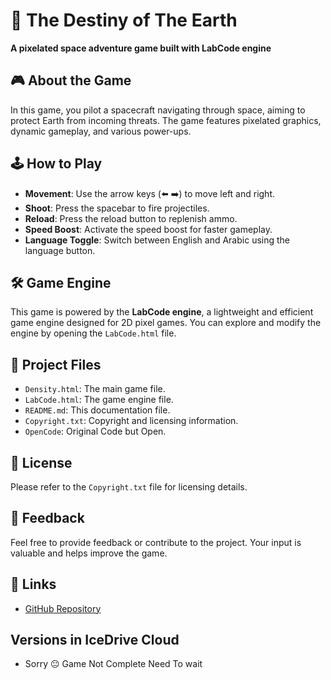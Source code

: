 # 🚀 The Destiny of The Earth

**A pixelated space adventure game built with LabCode engine**

## 🎮 About the Game

In this game, you pilot a spacecraft navigating through space, aiming to protect Earth from incoming threats. The game features pixelated graphics, dynamic gameplay, and various power-ups.

## 🕹️ How to Play

- **Movement**: Use the arrow keys (⬅️ ➡️) to move left and right.
- **Shoot**: Press the spacebar to fire projectiles.
- **Reload**: Press the reload button to replenish ammo.
- **Speed Boost**: Activate the speed boost for faster gameplay.
- **Language Toggle**: Switch between English and Arabic using the language button.

## 🛠️ Game Engine

This game is powered by the **LabCode engine**, a lightweight and efficient game engine designed for 2D pixel games. You can explore and modify the engine by opening the `LabCode.html` file.

## 📂 Project Files

- `Density.html`: The main game file.
- `LabCode.html`: The game engine file.
- `README.md`: This documentation file.
- `Copyright.txt`: Copyright and licensing information.
- `OpenCode`: Original Code but Open.

## 📄 License

Please refer to the `Copyright.txt` file for licensing details.

## 💬 Feedback

Feel free to provide feedback or contribute to the project. Your input is valuable and helps improve the game.

## 🔗 Links

- [GitHub Repository](https://github.com/CoolyDucks/The-Density-of-The-Earth-)

## Versions in IceDrive Cloud

- Sorry 😐 Game Not Complete Need To wait
